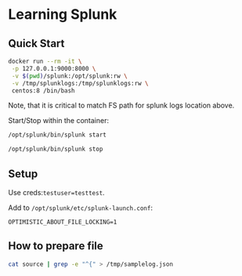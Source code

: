 # Learning Splunk

## Quick Start

```bash
docker run --rm -it \
 -p 127.0.0.1:9000:8000 \
 -v $(pwd)/splunk:/opt/splunk:rw \
 -v /tmp/splunklogs:/tmp/splunklogs:rw \
 centos:8 /bin/bash
```

Note, that it is critical to match FS path for splunk logs location above.

Start/Stop within the container:

```bash
/opt/splunk/bin/splunk start

/opt/splunk/bin/splunk stop
```

## Setup

Use creds:`testuser=testtest`.

Add to `/opt/splunk/etc/splunk-launch.conf`:

```
OPTIMISTIC_ABOUT_FILE_LOCKING=1
```

## How to prepare file

```bash
cat source | grep -e "^{" > /tmp/samplelog.json
```
